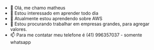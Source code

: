 - 👋 Olá, me chamo matheus
- 👀 Estou interessado em aprender todo dia
- 🌱 Atualmente estou aprendendo sobre AWS
- 💞️ Estou procurando trabalhar em empresas grandes, para agregar valores.
- 📫 Para me contatar meu telefone é (41) 996357037 - somente whatsapp



